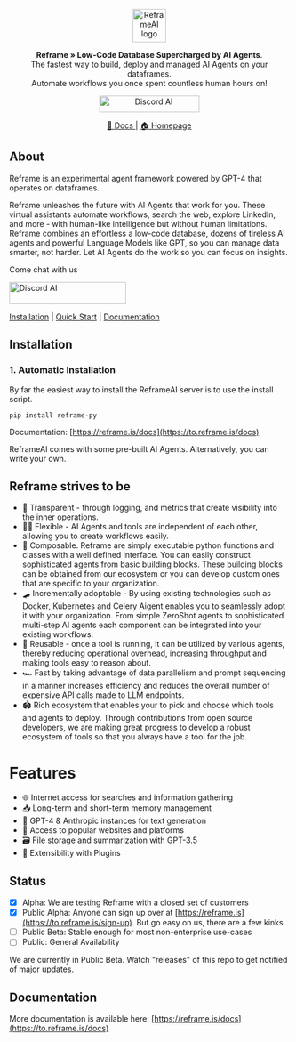 <p align="center">
  <a href="https://to.reframe.is/DJwN" target="_blank"><img
    height="60"
    src="https://d3g1vr8yw3euzd.cloudfront.net/media/img/reframe-full.svg" alt="ReframeAI logo"></a>
</p>

<p align="center">
    <b>Reframe » Low-Code Database Supercharged by AI Agents</b>. <br />
    The fastest way to build, deploy and managed AI Agents on your dataframes. <br /> Automate workflows you once spent countless human hours on!
</p>

<p align="center">
  <a href="https://to.reframe.is/discord" target="_blank">
  <img
    width="180"
    height="30"
    src="https://img.shields.io/discord/1161074849364586536?style=for-the-badge&logo=discord&logoColor=white&labelColor=5865F2&label=Discord"
    alt="Discord AI"
  />
</a>
</p>

<p align="center">
  <a href="https://reframe.is/docs/" target="_blank">
      📖 Docs
  </a> |
  <a href="https://to.reframe.is/DJwN" target="_blank">
      🏠 Homepage
  </a>
</p>


## About


Reframe is an experimental agent framework powered by GPT-4 that operates on dataframes.

Reframe unleashes the future with AI Agents that work for you. These virtual assistants automate workflows,
search the web, explore LinkedIn, and more - with human-like intelligence but without human limitations.
Reframe combines an effortless a low-code database, dozens of tireless AI agents and powerful Language Models like
GPT, so you can manage data smarter, not harder. Let AI Agents do the work so you can focus on insights.

Come chat with us

<a href="https://to.reframe.is/discord">
  <img
    width="210"
    height="40"
    src="https://img.shields.io/discord/1161074849364586536?style=for-the-badge&logo=discord&logoColor=white&labelColor=5865F2&label=Discord"
    alt="Discord AI"
  />
</a>


[Installation](#installation) |  [Quick Start](#quick-start) | [Documentation](#documentation)

## Installation
### 1. Automatic Installation
By far the easiest way to install the ReframeAI server is to use the install script.
```shell
pip install reframe-py
```

Documentation: [https://reframe.is/docs](https://to.reframe.is/docs)

ReframeAI comes with some pre-built AI Agents. Alternatively, you can write your own.

## Reframe strives to be

* 🥽 Transparent - through logging, and metrics that create visibility into the inner operations.
* 🤸🏾 Flexible - AI Agents and tools are independent of each other, allowing you to create workflows easily.
* 🧩 Composable. Reframe are simply executable python functions and classes with a well defined interface. You can easily construct sophisticated agents from basic building blocks. These building blocks can be obtained from our ecosystem or you can develop custom ones that are specific to your organization.
* 🛹 Incrementally adoptable - By using existing technologies such as Docker, Kubernetes and Celery Aigent enables you to seamlessly adopt it with your organization. From simple ZeroShot agents to sophisticated multi-step AI agents each component can be integrated into your existing workflows.
* 🔨 Reusable - once a tool is running, it can be utilized by various agents, thereby reducing operational overhead, increasing throughput and making tools easy to reason about.
* 🏎️ Fast by taking advantage of data parallelism and prompt sequencing in a manner increases efficiency and reduces the overall number of expensive API calls made to LLM endpoints.
* 🏟️ Rich ecosystem that enables your to pick and choose which tools and agents to deploy. Through contributions from open source developers, we are making great progress to develop a robust ecosystem of tools so that you always have a tool for the job.

# Features
* 🌐 Internet access for searches and information gathering
* 📥 Long-term and short-term memory management 
* 🧠 GPT-4 & Anthropic instances for text generation 
* 🔗 Access to popular websites and platforms 
* 🗃️ File storage and summarization with GPT-3.5 
* 🔌 Extensibility with Plugins

## Status

- [x] Alpha: We are testing Reframe with a closed set of customers
- [x] Public Alpha: Anyone can sign up over at [https://reframe.is](https://to.reframe.is/sign-up). But go easy on us, there are a few kinks
- [ ] Public Beta: Stable enough for most non-enterprise use-cases
- [ ] Public: General Availability

We are currently in Public Beta. Watch "releases" of this repo to get notified of major updates.

## Documentation
More documentation is available here: [https://reframe.is/docs](https://to.reframe.is/docs)